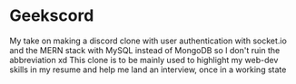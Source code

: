 # Geekscord
My take on making a discord clone with user authentication with socket.io and the MERN stack with MySQL instead of MongoDB so I don't ruin the abbreviation xd
This clone is to be mainly used to highlight my web-dev skills in my resume and help me land an interview, once in a working state
